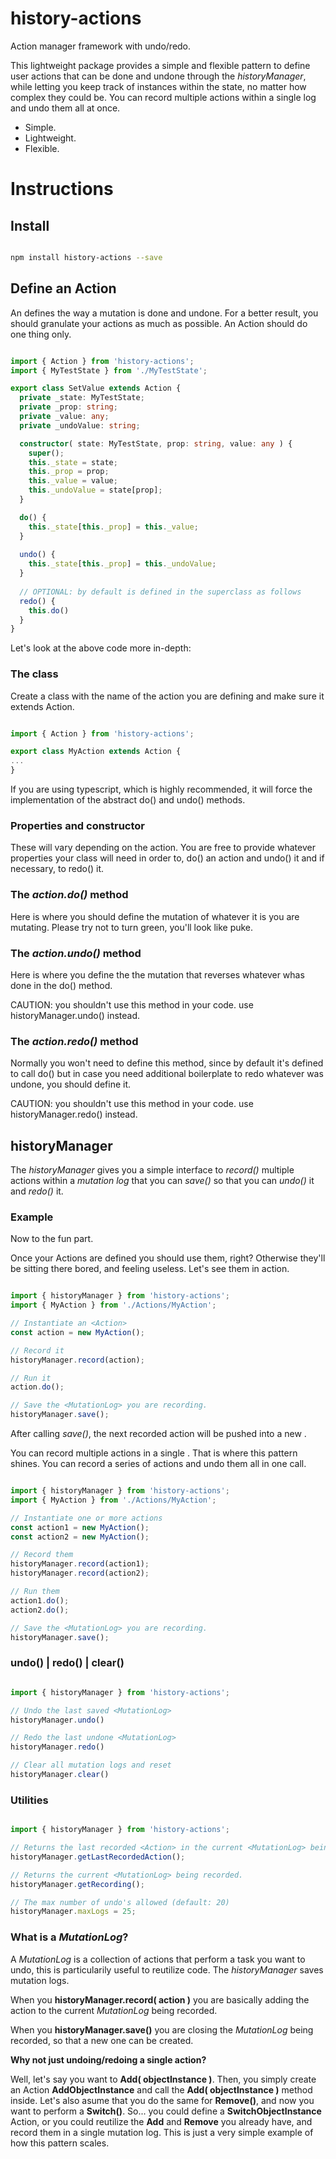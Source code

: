 # history-actions
Action manager framework with undo/redo.

This lightweight package provides a simple and flexible pattern to define user actions that can be done and undone through the *historyManager*, while letting you keep track of instances within the state, no matter how complex they could be. You can record multiple actions within a single log and undo them all at once.

- Simple.
- Lightweight.
- Flexible.

# Instructions

## Install

```bash

npm install history-actions --save

```

## Define an Action

An <Action> defines the way a mutation is done and undone. For a better result, you should granulate your actions as much as possible. An Action should do one thing only.

```typescript

import { Action } from 'history-actions';
import { MyTestState } from './MyTestState';

export class SetValue extends Action {
  private _state: MyTestState;
  private _prop: string;
  private _value: any;
  private _undoValue: string;

  constructor( state: MyTestState, prop: string, value: any ) {
    super();
    this._state = state;
    this._prop = prop;
    this._value = value;
    this._undoValue = state[prop];
  }

  do() {
    this._state[this._prop] = this._value;
  }
  
  undo() {
    this._state[this._prop] = this._undoValue;
  }
  
  // OPTIONAL: by default is defined in the superclass as follows
  redo() {
    this.do()
  }
}

```

Let's look at the above code more in-depth:

### The class

Create a class with the name of the action you are defining and make sure it extends Action.

```typescript

import { Action } from 'history-actions';

export class MyAction extends Action {
...
}

```

If you are using typescript, which is highly recommended, it will force the implementation of the abstract do() and undo() methods.

### Properties and constructor

These will vary depending on the action. You are free to provide whatever properties your class will need in order to, do() an action and undo() it and if necessary, to redo() it.

### The *action.do()* method

Here is where you should define the mutation of whatever it is you are mutating. Please try not to turn green, you'll look like puke.

### The *action.undo()* method

Here is where you define the the mutation that reverses whatever whas done in the do() method.

CAUTION: you shouldn't use this method in your code. use historyManager.undo() instead.

### The *action.redo()* method

Normally you won't need to define this method, since by default it's defined to call do() but in case you need additional boilerplate to redo whatever was undone, you should define it.

CAUTION: you shouldn't use this method in your code. use historyManager.redo() instead.

## historyManager

The *historyManager* gives you a simple interface to *record()* multiple actions within a *mutation log* that you can *save()* so that you can *undo()* it and *redo()* it.

### Example

Now to the fun part.

Once your Actions are defined you should use them, right? Otherwise they'll be sitting there bored, and feeling useless.
Let's see them in action.

```typescript

import { historyManager } from 'history-actions';
import { MyAction } from './Actions/MyAction';

// Instantiate an <Action>
const action = new MyAction();

// Record it
historyManager.record(action);

// Run it
action.do();

// Save the <MutationLog> you are recording. 
historyManager.save();

```

After calling *save()*, the next recorded action will be pushed into a new <MutationLog>.

You can record multiple actions in a single <MutationLog>. That is where this pattern shines. You can record a series of actions and undo them all in one call.

```typescript

import { historyManager } from 'history-actions';
import { MyAction } from './Actions/MyAction';

// Instantiate one or more actions
const action1 = new MyAction();
const action2 = new MyAction();

// Record them
historyManager.record(action1);
historyManager.record(action2);

// Run them
action1.do();
action2.do();

// Save the <MutationLog> you are recording. 
historyManager.save();

```

### undo() | redo() | clear()

```typescript

import { historyManager } from 'history-actions';

// Undo the last saved <MutationLog>
historyManager.undo()

// Redo the last undone <MutationLog>
historyManager.redo()

// Clear all mutation logs and reset
historyManager.clear()

```

### Utilities

```typescript

import { historyManager } from 'history-actions';

// Returns the last recorded <Action> in the current <MutationLog> being recorded.
historyManager.getLastRecordedAction();

// Returns the current <MutationLog> being recorded.
historyManager.getRecording();

// The max number of undo's allowed (default: 20)
historyManager.maxLogs = 25;

```

### What is a *MutationLog*?

A *MutationLog* is a collection of actions that perform a task you want to undo, this is particularily useful to reutilize code. The *historyManager* saves mutation logs. 

When you **historyManager.record( action )** you are basically adding the action to the current *MutationLog* being recorded.

When you **historyManager.save()** you are closing the *MutationLog* being recorded, so that a new one can be created.

**Why not just undoing/redoing a single action?** 

Well, let's say you want to **Add( objectInstance )**. Then, you simply create an Action **AddObjectInstance** and call the **Add( objectInstance )** method inside. Let's also asume that you do the same for **Remove()**, and now you want to perform a **Switch()**. So... you could define a **SwitchObjectInstance** Action, or you could reutilize the **Add** and **Remove** you already have, and record them in a single mutation log. This is just a very simple example of how this pattern scales.

